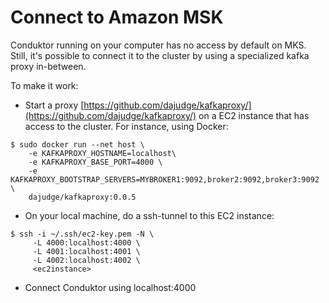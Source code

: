# Connect to Amazon MSK

Conduktor running on your computer has no access by default on MKS. Still, it's possible to connect it to the cluster by using a specialized kafka proxy in-between.

To make it work:

* Start a proxy [https://github.com/dajudge/kafkaproxy/](https://github.com/dajudge/kafkaproxy/) on a EC2 instance that has access to the cluster. For instance, using Docker:

```text
$ sudo docker run --net host \
    -e KAFKAPROXY_HOSTNAME=localhost\
    -e KAFKAPROXY_BASE_PORT=4000 \
    -e KAFKAPROXY_BOOTSTRAP_SERVERS=MYBROKER1:9092,broker2:9092,broker3:9092 \
    dajudge/kafkaproxy:0.0.5

```

* On your local machine, do a ssh-tunnel to this EC2 instance:

```text
$ ssh -i ~/.ssh/ec2-key.pem -N \
     -L 4000:localhost:4000 \
     -L 4001:localhost:4001 \
     -L 4002:localhost:4002 \
     <ec2instance>
```

* Connect Conduktor using localhost:4000

  



